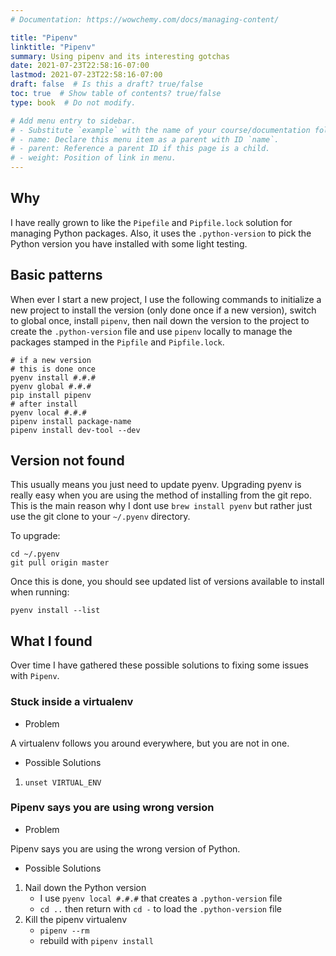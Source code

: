 ```yaml
---
# Documentation: https://wowchemy.com/docs/managing-content/

title: "Pipenv"
linktitle: "Pipenv"
summary: Using pipenv and its interesting gotchas
date: 2021-07-23T22:58:16-07:00
lastmod: 2021-07-23T22:58:16-07:00
draft: false  # Is this a draft? true/false
toc: true  # Show table of contents? true/false
type: book  # Do not modify.

# Add menu entry to sidebar.
# - Substitute `example` with the name of your course/documentation folder.
# - name: Declare this menu item as a parent with ID `name`.
# - parent: Reference a parent ID if this page is a child.
# - weight: Position of link in menu.
---
```


## Why

I have really grown to like the `Pipefile` and `Pipfile.lock` solution for managing Python packages. Also, it uses the `.python-version`
to pick the Python version you have installed with some light testing.

## Basic patterns

When ever I start a new project, I use the following commands to initialize a new project to install the version (only done once if a new
version), switch to global once, install `pipenv`, then nail down the version to the project to create the `.python-version` file and
use `pipenv` locally to manage the packages stamped in the `Pipfile` and `Pipfile.lock`.

```
# if a new version
# this is done once
pyenv install #.#.#
pyenv global #.#.#
pip install pipenv
# after install
pyenv local #.#.#
pipenv install package-name
pipenv install dev-tool --dev
```

## Version not found

This usually means you just need to update pyenv. Upgrading pyenv is really easy when you are using the method of installing from the git repo. This is the main reason why I dont use `brew install pyenv` but rather just use the git clone to your `~/.pyenv` directory.

To upgrade:

```shell
cd ~/.pyenv
git pull origin master
```

Once this is done, you should see updated list of versions available to install when running:

```shell
pyenv install --list
```

## What I found

Over time I have gathered these possible solutions to fixing some issues with `Pipenv`.

### Stuck inside a virtualenv

* Problem

A virtualenv follows you around everywhere, but you are not in one.

* Possible Solutions

1. `unset VIRTUAL_ENV`

### Pipenv says you are using wrong version

* Problem

Pipenv says you are using the wrong version of Python.

* Possible Solutions

1. Nail down the Python version
     - I use `pyenv local #.#.#` that creates a `.python-version` file
     - `cd ..` then return with `cd -` to load the `.python-version` file
1. Kill the pipenv virtualenv
     - `pipenv --rm`
     - rebuild with `pipenv install`
